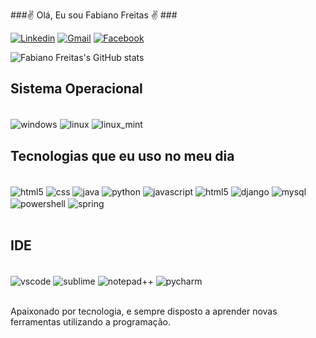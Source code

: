 ###✌️ Olá, Eu sou Fabiano Freitas ✌️ ###

[![Linkedin](https://img.shields.io/badge/LinkedIn-0077B5?style=for-the-badge&logo=linkedin&logoColor=white)](https://www.linkedin.com/in/fabianosfreitas/)
[![Gmail](https://img.shields.io/badge/Gmail-D14836?style=for-the-badge&logo=gmail&logoColor=white)](fabiano.freitas@gmail.com)
[![Facebook](https://img.shields.io/badge/Facebook-1877F2?style=for-the-badge&logo=facebook&logoColor=white)](https://www.facebook.com/fabianosfv)

![Fabiano Freitas's GitHub stats](https://github-readme-stats.vercel.app/api?username=fabianosf&show_icons=true&theme=dracula)


## Sistema Operacional
<div style="display: inline_block"><br/>

</div>


 <img align="center" alt="windows" src="https://img.shields.io/badge/Windows-0078D6?style=for-the-badge&logo=windows&logoColor=white" /> 
 <img align="center" alt="linux" src="https://img.shields.io/badge/Linux-FCC624?style=for-the-badge&logo=linux&logoColor=black" /> 
 <img align="center" alt="linux_mint" src="https://img.shields.io/badge/Linux_Mint-87CF3E?style=for-the-badge&logo=linux-mint&logoColor=white" /> 

## Tecnologias que eu uso no meu dia

<div style="display: inline_block"><br/>
    <img align="center" alt="html5" src="https://img.shields.io/badge/HTML5-E34F26?style=for-the-badge&logo=html5&logoColor=white" />
    <img align="center" alt="css" src="https://img.shields.io/badge/CSS3-1572B6?style=for-the-badge&logo=css3&logoColor=white" />
    <img align="center" alt="java" src="https://img.shields.io/badge/Java-ED8B00?style=for-the-badge&logo=java&logoColor=white" />
    <img align="center" alt="python" src="https://img.shields.io/badge/Python-14354C?style=for-the-badge&logo=python&logoColor=white" />
    <img align="center" alt="javascript" src="https://img.shields.io/badge/JavaScript-323330?style=for-the-badge&logo=javascript&logoColor=F7DF1E" />
    <img align="center" alt="html5" src="https://img.shields.io/badge/Bootstrap-563D7C?style=for-the-badge&logo=bootstrap&logoColor=white" />
    <img align="center" alt="django" src="https://img.shields.io/badge/Django-092E20?style=for-the-badge&logo=django&logoColor=white" />    
    <img align="center" alt="mysql" src="https://img.shields.io/badge/MySQL-005C84?style=for-the-badge&logo=mysql&logoColor=white "/>
    <img align="center" alt="powershell" src="https://img.shields.io/badge/Powershell-2CA5E0?style=for-the-badge&logo=powershell&logoColor=white" />      
    <img align="center" alt="spring" src="https://img.shields.io/badge/Spring-6DB33F?style=for-the-badge&logo=spring&logoColor=white" />      
</div><br/>

## IDE
<div style="display: inline_block"><br/>
<img align="center" alt="vscode" src="https://img.shields.io/badge/Visual_Studio_Code-0078D4?style=for-the-badge&logo=visual%20studio%20code&logoColor=white"/>
<img align="center" alt="sublime" src="https://img.shields.io/badge/sublime_text-%23575757.svg?&style=for-the-badge&logo=sublime-text&logoColor=important"/>
<img align="center" alt="notepad++" src="https://img.shields.io/badge/Notepad++-90E59A.svg?style=for-the-badge&logo=notepad%2B%2B&logoColor=black"/>
 <img align="center" alt="pycharm" src="https://img.shields.io/badge/PyCharm-000000.svg?&style=for-the-badge&logo=PyCharm&logoColor=white" />
 
 
 
 </div><br/>






Apaixonado por tecnologia, e sempre disposto a aprender novas ferramentas utilizando a programação.
